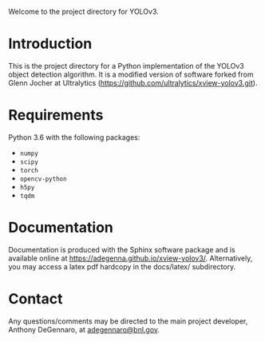 Welcome to the project directory for YOLOv3.

# Introduction

This is the project directory for a Python implementation of the YOLOv3 object detection algorithm. It is a modified version of software forked from Glenn Jocher at Ultralytics (https://github.com/ultralytics/xview-yolov3.git).

# Requirements

Python 3.6 with the following packages:

- `numpy`
- `scipy`
- `torch`
- `opencv-python`
- `h5py`
- `tqdm`

# Documentation

Documentation is produced with the Sphinx software package and is available online at https://adegenna.github.io/xview-yolov3/. Alternatively, you may access a latex pdf hardcopy in the docs/latex/ subdirectory.

# Contact

Any questions/comments may be directed to the main project developer, Anthony DeGennaro, at adegennaro@bnl.gov.